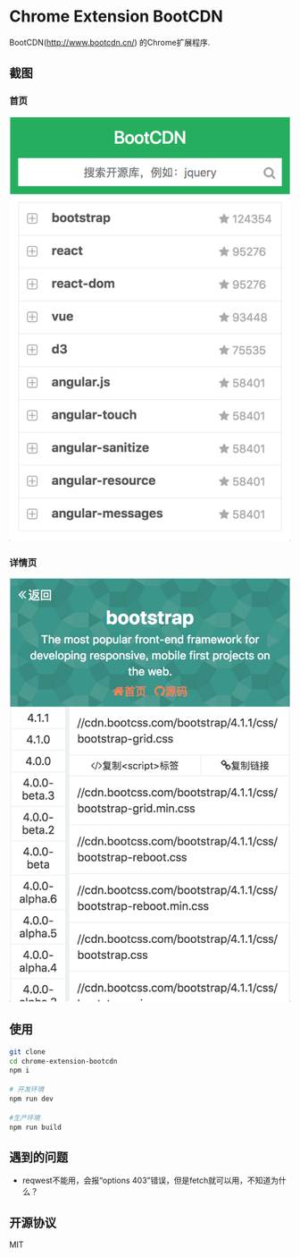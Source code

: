 # Chrome Extension BootCDN

BootCDN(http://www.bootcdn.cn/) 的Chrome扩展程序.

## 截图

### 首页

![首页](./images/home.png)

### 详情页

![详情页](./images/detail.png)

## 使用

```bash
git clone 
cd chrome-extension-bootcdn
npm i

# 开发环境
npm run dev

#生产环境
npm run build
```

## 遇到的问题

* reqwest不能用，会报“options 403”错误，但是fetch就可以用，不知道为什么？

## 开源协议

MIT